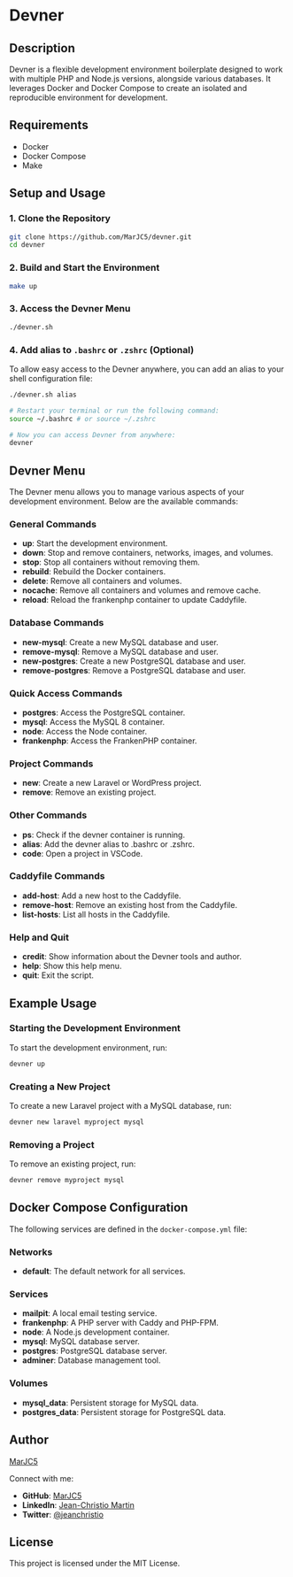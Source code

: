 # Devner

## Description

Devner is a flexible development environment boilerplate designed to work with multiple PHP and Node.js versions, alongside various databases. It leverages Docker and Docker Compose to create an isolated and reproducible environment for development.

## Requirements

- Docker
- Docker Compose
- Make

## Setup and Usage

### 1. Clone the Repository

```sh
git clone https://github.com/MarJC5/devner.git
cd devner
```

### 2. Build and Start the Environment

```sh
make up
```

### 3. Access the Devner Menu

```sh
./devner.sh
```

### 4. Add alias to `.bashrc` or `.zshrc` (Optional)

To allow easy access to the Devner anywhere, you can add an alias to your shell configuration file:

```sh
./devner.sh alias

# Restart your terminal or run the following command:
source ~/.bashrc # or source ~/.zshrc

# Now you can access Devner from anywhere:
devner
```

## Devner Menu

The Devner menu allows you to manage various aspects of your development environment. Below are the available commands:

### General Commands

- **up**: Start the development environment.
- **down**: Stop and remove containers, networks, images, and volumes.
- **stop**: Stop all containers without removing them.
- **rebuild**: Rebuild the Docker containers.
- **delete**: Remove all containers and volumes.
- **nocache**: Remove all containers and volumes and remove cache.
- **reload**: Reload the frankenphp container to update Caddyfile.

### Database Commands

- **new-mysql**: Create a new MySQL database and user.
- **remove-mysql**: Remove a MySQL database and user.
- **new-postgres**: Create a new PostgreSQL database and user.
- **remove-postgres**: Remove a PostgreSQL database and user.

### Quick Access Commands

- **postgres**: Access the PostgreSQL container.
- **mysql**: Access the MySQL 8 container.
- **node**: Access the Node container.
- **frankenphp**: Access the FrankenPHP container.

### Project Commands

- **new**: Create a new Laravel or WordPress project.
- **remove**: Remove an existing project.

### Other Commands

- **ps**: Check if the devner container is running.
- **alias**: Add the devner alias to .bashrc or .zshrc.
- **code**: Open a project in VSCode.

### Caddyfile Commands

- **add-host**: Add a new host to the Caddyfile.
- **remove-host**: Remove an existing host from the Caddyfile.
- **list-hosts**: List all hosts in the Caddyfile.

### Help and Quit

- **credit**: Show information about the Devner tools and author.
- **help**: Show this help menu.
- **quit**: Exit the script.

## Example Usage

### Starting the Development Environment

To start the development environment, run:

```sh
devner up
```

### Creating a New Project

To create a new Laravel project with a MySQL database, run:

```sh
devner new laravel myproject mysql
```

### Removing a Project

To remove an existing project, run:

```sh
devner remove myproject mysql
```

## Docker Compose Configuration

The following services are defined in the `docker-compose.yml` file:

### Networks

- **default**: The default network for all services.

### Services

- **mailpit**: A local email testing service.
- **frankenphp**: A PHP server with Caddy and PHP-FPM.
- **node**: A Node.js development container.
- **mysql**: MySQL database server.
- **postgres**: PostgreSQL database server.
- **adminer**: Database management tool.

### Volumes

- **mysql_data**: Persistent storage for MySQL data.
- **postgres_data**: Persistent storage for PostgreSQL data.

## Author

[MarJC5](https://github.com/MarJC5)

Connect with me:

- **GitHub**: [MarJC5](https://github.com/MarJC5)
- **LinkedIn**: [Jean-Christio Martin](https://linkedin.com/in/jean-christio-martin-385574111)
- **Twitter**: [@jeanchristio](https://twitter.com/jeanchristio)

## License

This project is licensed under the MIT License.
